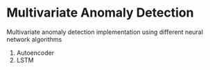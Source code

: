 # Multivariate Anomaly Detection

Multivariate anomaly detection implementation using different neural network algorithms
1. Autoencoder
2. LSTM
